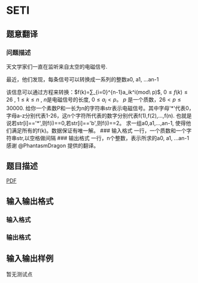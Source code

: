 # SETI

## 题意翻译

### 问题描述

天文学家们一直在监听来自太空的电磁信号.

最近，他们发现，每条信号可以转换成一系列的整数a0, a1, ...an-1

该信息可以通过方程来转换：$f(k)=∑_{i=0}^{n-1}a_ik^i(mod\ p)$, $0≤f(k)≤26$ , $1≤k≤n$ , $n$是电磁信号的长度, $0≤a_i<p$。 $p$ 是一个质数，$26<p≤30000$. 给你一个素数P和一长为n的字符串str表示电磁信号。其中字母'\*'代表0，字母a-z分别代表1-26，这n个字符所代表的数字分别代表f(1),f(2),...,f(n). 也就是说若str[i]=='*',则f(i)==0,若str[i]=='b',则f(i)==2。 求一组a0,a1,...,an-1, 使得他们满足所有的f(k)。数据保证有唯一解。 ### 输入格式 一行，一个质数和一个字符串str,以空格做间隔 ### 输出格式 一行，n个整数，表示所求的a0, a1, ...an-1 感谢 @PhantasmDragon 提供的翻译。

## 题目描述

[problemUrl]: https://uva.onlinejudge.org/index.php?option=com_onlinejudge&Itemid=8&category=448&page=show_problem&problem=4338

[PDF](https://uva.onlinejudge.org/external/15/p1563.pdf)

## 输入输出格式

### 输入格式

### 输出格式

## 输入输出样例

暂无测试点

